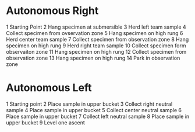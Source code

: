 # Autonomous Right
1 Starting Point
2 Hang specimen at submersible
3 Herd left team sample
4 Collect specimen from ovservation zone
5 Hang specimen on high rung
6 Herd center team sample
7 Collect specimen from observation zone
8 Hang specimen on high rung
9 Herd right team sample
10 Collect specimen form observaiton zone
11 Hang specimen on high rung 
12 Collect specimen from observation zone
13 Hang specimen on high rung
14 Park in observation zone


# Autonomous Left
1 Starting point
2 Place sample in upper bucket
3 Collect right neutral sample
4 Place sample in upper bucket
5 Collect center neutral sample
6 Place sample in upper bucket
7 Collect left neutral sample
8 Place sample in upper bucket
9 Level one ascent
